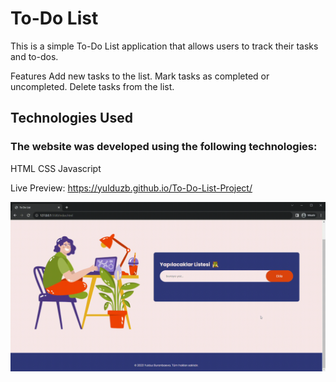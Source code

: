 <h1>To-Do List </h1>

<p>This is a simple To-Do List application that allows users to track their tasks and to-dos.

Features
Add new tasks to the list.
Mark tasks as completed or uncompleted.
Delete tasks from the list.</p>

<h2>Technologies Used</h2>
<h3>The website was developed using the following technologies:</h3>

HTML
CSS
Javascript

Live Preview: https://yulduzb.github.io/To-Do-List-Project/

![](To-Do-List.gif)